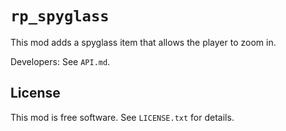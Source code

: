 # `rp_spyglass`

This mod adds a spyglass item that allows the player to zoom in.

Developers: See `API.md`.

## License

This mod is free software. See `LICENSE.txt` for details.
